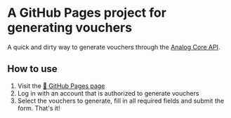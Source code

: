 # A GitHub Pages project for generating vouchers

A quick and dirty way to generate vouchers through the [Analog Core API](https://github.com/AnalogIO/analog-core).

## How to use

1. Visit the [🔗 GitHub Pages page](https://analogio.github.io/voucher-generator)
2. Log in with an account that is authorized to generate vouchers
3. Select the vouchers to generate, fill in all required fields and submit the form. That's it!
